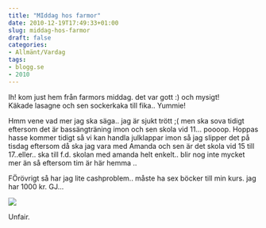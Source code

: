 ```yaml
---
title: "MIddag hos farmor"
date: 2010-12-19T17:49:33+01:00
slug: middag-hos-farmor
draft: false
categories:
- Allmänt/Vardag
tags:
- blogg.se
- 2010
---
```

Ih! kom just hem från farmors middag. det var gott :) och mysigt!  
Käkade lasagne och sen sockerkaka till fika.. Yummie!  
  
Hmm vene vad mer jag ska säga.. jag är sjukt trött ;( men ska sova tidigt eftersom det är bassängträning imon och sen skola vid 11... poooop. Hoppas hasse kommer tidigt så vi kan handla julklappar imon så jag slipper det på tisdag eftersom då ska jag vara med Amanda och sen är det skola vid 15 till 17..eller.. ska till f.d. skolan med amanda helt enkelt.. blir nog inte mycket mer än så eftersom tim är här hemma ..  
  
FÖrövrigt så har jag lite cashproblem.. måste ha sex böcker till min kurs. jag har 1000 kr. GJ...  
  
  
![](/assets/images/blogg.se/slide3maybe_122368641.jpg)  
  
  
Unfair.